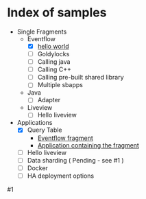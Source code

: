 # Index of samples

* Single Fragments
    * Eventflow
        * [X] [hello world](../fragments/eventflow/helloworld/src/site/markdown/index.md)
        * [ ] Goldylocks
        * [ ] Calling java
        * [ ] Calling C++
        * [ ] Calling pre-built shared library
        * [ ] Multiple sbapps
    * Java
        * [ ] Adapter
    * Liveview
        * [ ] Hello liveview
* Applications
    * [X] Query Table
        * [Eventflow fragment](../applications/querytable/querytable-eventflowfragment/src/site/markdown/index.md) 
        * [Application containing the fragment](../applications/querytable/querytable-application/src/site/markdown/index.md)
    * [ ] Hello liveview
    * [ ] Data sharding ( Pending - see #1 )
    * [ ] Docker
    * [ ] HA deployment options
    
#1